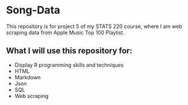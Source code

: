 # Song-Data

This repository is for project 5 of my STATS 220 course, where I am web scraping data from Apple Music Top 100 Playlist.

## What I will use this repository for:
* Display R programming skills and techniques
* HTML
* Markdown
* Json
* SQL
* Web scraping
